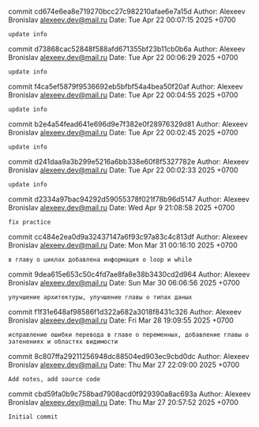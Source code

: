 commit cd674e6ea8e719270bcc27c982210afae6e7a15d
Author: Alexeev Bronislav <alexeev.dev@mail.ru>
Date:   Tue Apr 22 00:07:15 2025 +0700

    update info

commit d73868cac52848f588afd671355bf23b11cb0b6a
Author: Alexeev Bronislav <alexeev.dev@mail.ru>
Date:   Tue Apr 22 00:06:29 2025 +0700

    update info

commit f4ca5ef5879f9536692eb5bfbf54a4bea50f20af
Author: Alexeev Bronislav <alexeev.dev@mail.ru>
Date:   Tue Apr 22 00:04:55 2025 +0700

    update info

commit b2e4a54fead641e696d9e7f382e0f28976329d81
Author: Alexeev Bronislav <alexeev.dev@mail.ru>
Date:   Tue Apr 22 00:02:45 2025 +0700

    update info

commit d241daa9a3b299e5216a6bb338e60f8f5327782e
Author: Alexeev Bronislav <alexeev.dev@mail.ru>
Date:   Tue Apr 22 00:02:33 2025 +0700

    update info

commit d2334a97bac94292d59055378f021f78b96d5147
Author: Alexeev Bronislav <alexeev.dev@mail.ru>
Date:   Wed Apr 9 21:08:58 2025 +0700

    fix practice

commit cc484e2ea0d9a32437147a6f93c97a83c4c813df
Author: Alexeev Bronislav <alexeev.dev@mail.ru>
Date:   Mon Mar 31 00:16:10 2025 +0700

    в главу о циклах добавлена информация о loop и while

commit 9dea615e653c50c4fd7ae8fa8e38b3430cd2d964
Author: Alexeev Bronislav <alexeev.dev@mail.ru>
Date:   Sun Mar 30 06:06:56 2025 +0700

    улучшение архитектуры, улучшение главы о типах даных

commit f1f31e648af98586f1d322a682a3018f8431c326
Author: Alexeev Bronislav <alexeev.dev@mail.ru>
Date:   Fri Mar 28 19:09:55 2025 +0700

    исправление ошибки перевода в главе о переменных, добавление главы о затенениях и областях видимости

commit 8c807ffa29211256948dc88504ed903ec9cbd0dc
Author: Alexeev Bronislav <alexeev.dev@mail.ru>
Date:   Thu Mar 27 22:09:00 2025 +0700

    Add notes, add source code

commit cbd59fa0b9c758bad7908acd0f929390a8ac693a
Author: Alexeev Bronislav <alexeev.dev@mail.ru>
Date:   Thu Mar 27 20:57:52 2025 +0700

    Initial commit
